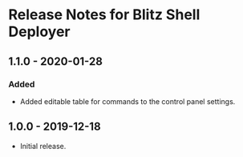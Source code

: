 # Release Notes for Blitz Shell Deployer

## 1.1.0 - 2020-01-28
### Added
- Added editable table for commands to the control panel settings.

## 1.0.0 - 2019-12-18
- Initial release.
